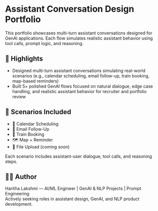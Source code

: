 # Assistant Conversation Design Portfolio

This portfolio showcases multi-turn assistant conversations designed for GenAI applications. Each flow simulates realistic assistant behavior using tool calls, prompt logic, and reasoning.

## 🔹 Highlights

- Designed multi-turn assistant conversations simulating real-world scenarios (e.g., calendar scheduling, email follow-up, train booking, map-based reminders)
- Built 5+ polished GenAI flows focused on natural dialogue, edge case handling, and realistic assistant behavior for recruiter and portfolio review

## 🧪 Scenarios Included

- 📅 Calendar Scheduling  
- 📧 Email Follow-Up  
- 🚆 Train Booking  
- 🗺️ Map + Reminder  
- 📁 File Upload (coming soon)

Each scenario includes assistant-user dialogue, tool calls, and reasoning steps.

## 👩‍💻 Author

Haritha Lakshmi — AI/ML Engineer | GenAI & NLP Projects | Prompt Engineering  
Actively seeking roles in assistant design, GenAI, and NLP product development.
